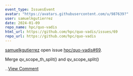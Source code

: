 ```yaml
---
event_type: IssuesEvent
avatar: "https://avatars.githubusercontent.com/u/987639?"
user: samuelkgutierrez
date: 2024-01-09
repo_name: hpc/quo-vadis
html_url: https://github.com/hpc/quo-vadis/issues/69
repo_url: https://github.com/hpc/quo-vadis
---
```


<a href='https://github.com/samuelkgutierrez' target='_blank'>samuelkgutierrez</a> open issue <a href='https://github.com/hpc/quo-vadis/issues/69' target='_blank'>hpc/quo-vadis#69</a>.

<p>Merge qv_scope_th_split() and qv_scope_split()</p><small>...</small><a href='https://github.com/hpc/quo-vadis/issues/69' target='_blank'>View Comment</a>